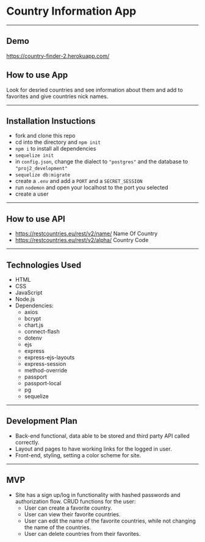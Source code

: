 # Country Information App

---
## Demo
https://country-finder-2.herokuapp.com/

## How to use App
Look for desried countries and see information about them and add to favorites and give countries nick names. 

---

## Installation Instuctions
* fork and clone this repo
* cd into the directory and `npm init`
* `npm i` to install all dependencies
* `sequelize init`
* in `config.json`, change the dialect to `"postgres"` and the database to `"proj2_development"`
* `sequelize db:migrate` 
* create a `.env` and add a `PORT` and a `SECRET_SESSION`
* run `nodemon` and open your localhost to the port you selected
* create a user

---

## How to use API 
* https://restcountries.eu/rest/v2/name/ Name Of Country
* https://restcountries.eu/rest/v2/alpha/ Country Code

---

## Technologies Used

- HTML
- CSS
- JavaScript
- Node.js
- Dependencies:
   - axios
   - bcrypt
   - chart.js
   - connect-flash
   - dotenv
   - ejs
   - express
   - express-ejs-layouts
   - express-session
   - method-override
   - passport
   - passport-local
   - pg
   - sequelize


---

## Development Plan

- Back-end functional, data able to be stored and third party API called correctly.
- Layout and pages to have working links for the logged in user.
- Front-end, styling, setting a color scheme for site.

---

## MVP

- Site has a sign up/log in functionality with hashed passwords and authorization flow.
CRUD functions for the user:
   - User can create a favorite country.
   - User can view their favorite countries.
   - User can edit the name of the favorite countries, while not changing the name of the countries.
   - User can delete countries from their favorites.
   
